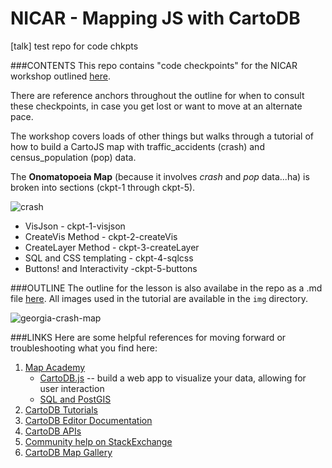 # NICAR - Mapping JS with CartoDB
[talk] test repo for code chkpts

###CONTENTS
This repo contains "code checkpoints" for the NICAR workshop outlined [here](https://stackedit.io/viewer#!provider=gist&gistId=ae2d6602353d9e63c91a&filename=nicar_15_mappingjs.md).

There are reference anchors throughout the outline for when to consult these checkpoints, in case you get lost or want to move at an alternate pace.

The workshop covers loads of other things but walks through a tutorial of how to build a CartoJS map with traffic_accidents (crash) and census_population (pop) data.

The **Onomatopoeia Map** (because it involves *crash* and *pop* data...ha) is broken into sections (ckpt-1 through ckpt-5).

![crash](https://raw.githubusercontent.com/auremoser/nicar-test/master/img/crash.png)

* VisJson - ckpt-1-visjson
* CreateVis Method - ckpt-2-createVis
* CreateLayer Method - ckpt-3-createLayer
* SQL and CSS templating - ckpt-4-sqlcss
* Buttons! and Interactivity -ckpt-5-buttons


###OUTLINE
The outline for the lesson is also availabe in the repo as a .md file [here](https://github.com/auremoser/nicar-2015/blob/master/nicar_15_mappingjs.md).
All images used in the tutorial are available in the `img` directory.

![georgia-crash-map](https://raw.githubusercontent.com/auremoser/nicar-test/master/img/final-choro.png)

###LINKS
Here are some helpful references for moving forward or troubleshooting what you find here:

1. [Map Academy](http://academy.cartodb.com)
    + [CartoDB.js](http://academy.cartodb.com/courses/03-cartodbjs-ground-up/lesson-3.html) -- build a web app to visualize your data, allowing for user interaction
	+ [SQL and PostGIS](http://academy.cartodb.com/courses/04-sql-postgis.html)
2. [CartoDB Tutorials](http://docs.cartodb.com/tutorials.html)
3. [CartoDB Editor Documentation](http://docs.cartodb.com/cartodb-editor.html)
4. [CartoDB APIs](http://docs.cartodb.com/cartodb-platform.html)
5. [Community help on StackExchange](http://gis.stackexchange.com/questions/tagged/cartodb)
6. [CartoDB Map Gallery](http://cartodb.com/gallery/)

